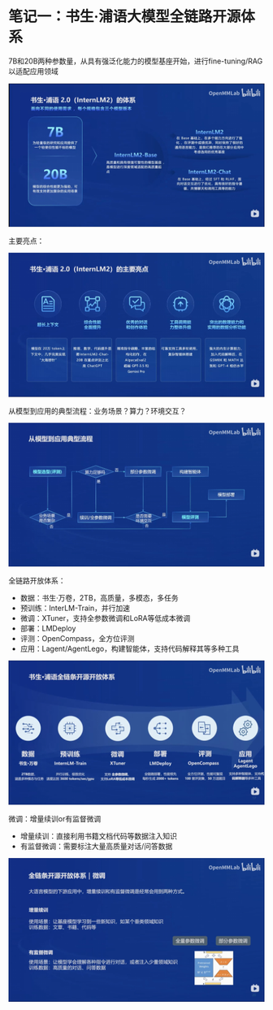 # 笔记一：书生·浦语大模型全链路开源体系

7B和20B两种参数量，从具有强泛化能力的模型基座开始，进行fine-tuning/RAG以适配应用领域

![Alt Text](imgs/体系.png)


主要亮点：

![Alt Text](imgs/主要亮点.png)


从模型到应用的典型流程：业务场景？算力？环境交互？


![Alt Text](imgs/典型流程.png)


全链路开放体系：
- 数据：书生·万卷，2TB，高质量，多模态，多任务
- 预训练：InterLM-Train，并行加速
- 微调：XTuner，支持全参数微调和LoRA等低成本微调
- 部署：LMDeploy
- 评测：OpenCompass，全方位评测
- 应用：Lagent/AgentLego，构建智能体，支持代码解释其等多种工具


![Alt Text](imgs/全链路开放体系.png)


微调：增量续训or有监督微调
- 增量续训：直接利用书籍文档代码等数据注入知识
- 有监督微调：需要标注大量高质量对话/问答数据


![Alt Text](imgs/微调.png)